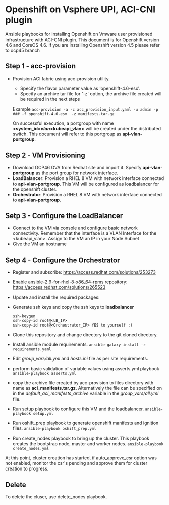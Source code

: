 # Openshift on Vsphere UPI, ACI-CNI plugin

Ansible playbooks for installing Openshift on Vmware user provisioned infrastructure with ACI-CNI plugin.
This document is for Openshift version 4.6 and CoreOS 4.6. If you are installing Openshift version 4.5 please refer to ocp45 branch

## Step 1 - acc-provision
* Provision ACI fabric using acc-provision utility. 

  * Specify the flavor parameter value as 'openshift-4.6-esx'.
  * Specify an archive tar file for '-z' option, the archive file created will be required in the next steps
  
  Example 
  `acc-provision -a -c acc_provision_input.yaml -u admin -p ### -f openshift-4.6-esx  -z manifests.tar.gz`
  
  On successful execution, a portgroup with name **<system_id>_vlan_<kubeapi_vlan>** will be created under the distributed switch. This document will refer to this portgroup as **api-vlan-portgroup**.

## Step 2 - VM Provisioning
* Download OCP46 OVA from Redhat site and import it. Specify **api-vlan-portgroup** as the port group for network interface.
* **LoadBalancer**: Provision a RHEL 8 VM with network interface connected to **api-vlan-portgroup**.
This VM will be configured as loadbalancer for the openshift cluster. 
* **Orchestrator**: Provision a RHEL 8 VM with network interface connected to **api-vlan-portgroup**. 

## Setp 3 - Configure the LoadBalancer
* Connect to the VM via console and configure basic network connectivity. Remember that the interface is a VLAN Interface for the <kubeapi_vlan>. Assign to the VM an IP in your Node Subnet
* Give the VM an hostname

## Setp 4 - Configure the Orchestrator
	
* Register and subscribe: https://access.redhat.com/solutions/253273
* Enable ansible-2.9-for-rhel-8-x86_64-rpms repository: https://access.redhat.com/solutions/265523
* Update and install the required packages:

* Generate ssh keys and copy the ssh keys to **loadbalancer**

	```
	ssh-keygen
	ssh-copy-id root@<LB_IP> 
	ssh-copy-id root@<Orchestrator_IP> YES to yourself :)
	```
  
* Clone this repository and change directory to the git cloned directory.
  
* Install ansible module requirements. `ansible-galaxy install -r requirements.yaml`
  
* Edit *group_vars/all.yml* and *hosts.ini* file as per site requirements.
  
* perform basic validation of variable values using asserts.yml playbook `ansible-playbook asserts.yml`
  
* copy the archive file created by acc-provision to files directory with name as  **aci_manifests.tar.gz**. Alternatively the file can be specified on in the *default_aci_manifests_archive* variable in the *group_vars/all.yml* file.
  
* Run setup playbook to configure this VM and the loadbalancer. `ansible-playbook setup.yml`
  
* Run oshift_prep playbook to generate openshift manifests and ignition files. `ansible-playbook oshift_prep.yml`
  
* Run create_nodes playbook to bring up the cluster. This playbook creates the bootstrap node, master and worker nodes. `ansible-playbook create_nodes.yml`
  
At this point, cluster creation has started, if auto_approve_csr option was not enabled, monitor the csr's pending and approve them for cluster creation to progress.

## Delete  
To delete the cluser, use delete_nodes playbook.


